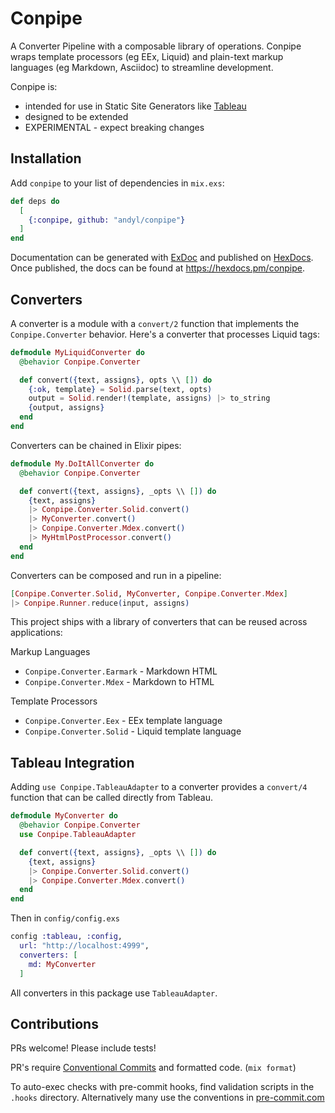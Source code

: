 # Conpipe 

A Converter Pipeline with a composable library of operations. Conpipe wraps
template processors (eg EEx, Liquid) and plain-text markup languages (eg
Markdown, Asciidoc) to streamline development.

Conpipe is:
- intended for use in Static Site Generators like
[Tableau](https://github.com/elixir-tools/tableau) 
- designed to be extended
- EXPERIMENTAL - expect breaking changes

## Installation

Add `conpipe` to your list of dependencies in `mix.exs`:

```elixir
def deps do
  [
    {:conpipe, github: "andyl/conpipe"}
  ]
end
```

Documentation can be generated with [ExDoc](https://github.com/elixir-lang/ex_doc)
and published on [HexDocs](https://hexdocs.pm). Once published, the docs can
be found at <https://hexdocs.pm/conpipe>.

## Converters 

A converter is a module with a `convert/2` function that implements the
`Conpipe.Converter` behavior.  Here's a converter that processes Liquid tags:

```elixir 
defmodule MyLiquidConverter do
  @behavior Conpipe.Converter 

  def convert({text, assigns}, opts \\ []) do
    {:ok, template} = Solid.parse(text, opts)
    output = Solid.render!(template, assigns) |> to_string
    {output, assigns}
  end
end
```

Converters can be chained in Elixir pipes:

```elixir
defmodule My.DoItAllConverter do 
  @behavior Conpipe.Converter 

  def convert({text, assigns}, _opts \\ []) do 
    {text, assigns} 
    |> Conpipe.Converter.Solid.convert()
    |> MyConverter.convert()
    |> Conpipe.Converter.Mdex.convert()
    |> MyHtmlPostProcessor.convert()
  end
end
```

Converters can be composed and run in a pipeline:

```elixir
[Conpipe.Converter.Solid, MyConverter, Conpipe.Converter.Mdex] 
|> Conpipe.Runner.reduce(input, assigns)
```

This project ships with a library of converters that can be reused across applications: 

Markup Languages
- `Conpipe.Converter.Earmark` - Markdown HTML
- `Conpipe.Converter.Mdex` - Markdown to HTML
 
Template Processors 
- `Conpipe.Converter.Eex` - EEx template language 
- `Conpipe.Converter.Solid` - Liquid template language 

## Tableau Integration 

Adding `use Conpipe.TableauAdapter` to a converter provides a `convert/4`
function that can be called directly from Tableau.

```elixir 
defmodule MyConverter do 
  @behavior Conpipe.Converter 
  use Conpipe.TableauAdapter 

  def convert({text, assigns}, _opts \\ []) do 
    {text, assigns} 
    |> Conpipe.Converter.Solid.convert()
    |> Conpipe.Converter.Mdex.convert()
  end
end
```

Then in `config/config.exs` 

```elixir 
config :tableau, :config,
  url: "http://localhost:4999",
  converters: [
    md: MyConverter
  ]
```

All converters in this package use `TableauAdapter`.

## Contributions

PRs welcome!  Please include tests!  

PR's require [Conventional
Commits](https://www.conventionalcommits.org/en/v1.0.0/) and formatted code.
(`mix format`)

To auto-exec checks with pre-commit hooks, find validation scripts in the
`.hooks` directory.  Alternatively many use the conventions in
[pre-commit.com](https://pre-commit.com/) 

